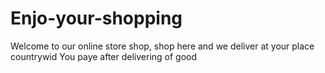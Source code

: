 # Enjo-your-shopping
Welcome to our online store shop, shop here and we deliver at your place countrywid
You paye after delivering of good
